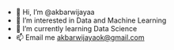 - 👋 Hi, I’m @akbarwijayaa
- 👀 I’m interested in Data and Machine Learning
- 🌱 I’m currently learning Data Science
- 📫 Email me akbarwijayaok@gmail.com

<!---
akbarwijayaa/akbarwijayaa is a ✨ special ✨ repository because its `README.md` (this file) appears on your GitHub profile.
You can click the Preview link to take a look at your changes.
--->
